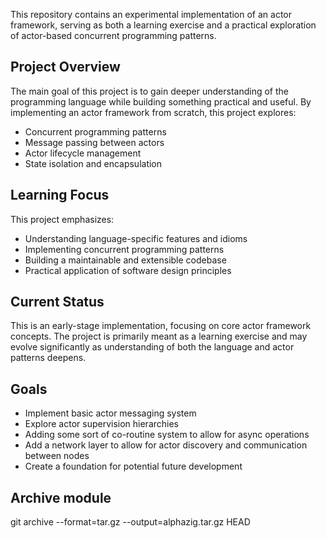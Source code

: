 This repository contains an experimental implementation of an actor framework, serving as both a learning exercise and a practical exploration of actor-based concurrent programming patterns.

## Project Overview

The main goal of this project is to gain deeper understanding of the programming language while building something practical and useful. By implementing an actor framework from scratch, this project explores:

- Concurrent programming patterns
- Message passing between actors
- Actor lifecycle management
- State isolation and encapsulation

## Learning Focus

This project emphasizes:
- Understanding language-specific features and idioms
- Implementing concurrent programming patterns
- Building a maintainable and extensible codebase
- Practical application of software design principles

## Current Status

This is an early-stage implementation, focusing on core actor framework concepts. The project is primarily meant as a learning exercise and may evolve significantly as understanding of both the language and actor patterns deepens.

## Goals

- Implement basic actor messaging system
- Explore actor supervision hierarchies
- Adding some sort of co-routine system to allow for async operations
- Add a network layer to allow for actor discovery and communication between nodes
- Create a foundation for potential future development


## Archive module

git archive --format=tar.gz --output=alphazig.tar.gz HEAD